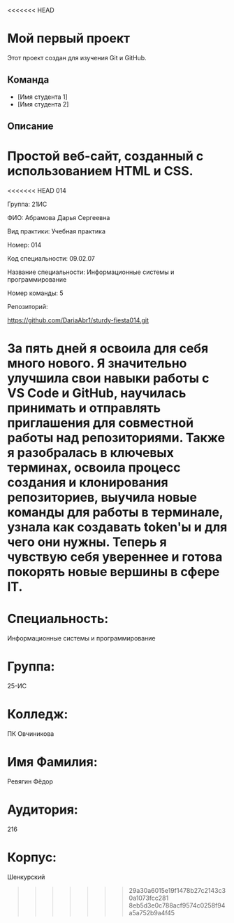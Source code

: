 <<<<<<< HEAD
# Мой первый проект

Этот проект создан для изучения Git и GitHub.

## Команда
- [Имя студента 1]
- [Имя студента 2]

## Описание
Простой веб-сайт, созданный с использованием HTML и CSS.
=======
<<<<<<< HEAD
014

Группа: 21ИС

ФИО: Абрамова Дарья Сергеевна

Вид практики: Учебная практика

Номер: 014

Код специальности: 09.02.07

Название специальности: Информационные системы и программирование

Номер команды: 5

Репозиторий:

https://github.com/DariaAbr1/sturdy-fiesta014.git

За пять дней я освоила для себя много нового. Я значительно улучшила свои навыки работы с VS Code и GitHub, научилась принимать и отправлять приглашения для совместной работы над репозиториями. Также я разобралась в ключевых терминах, освоила процесс создания и клонирования репозиториев, выучила новые команды для работы в терминале, узнала как создавать token'ы и для чего они нужны. Теперь я чувствую себя увереннее и готова покорять новые вершины в сфере IT.
=======

# Специальность:
Информационные системы и программирование
# Группа:
25-ИС
# Колледж:
ПК Овчиникова
# Имя Фамилия:
Ревягин Фёдор
# Аудитория:
216
# Корпус:
Шенкурский
>>>>>>> 29a30a6015e19f1478b27c2143c30a1073fcc281
>>>>>>> 8eb5d3e0c788acf9574c0258f94a5a752b9a4f45
